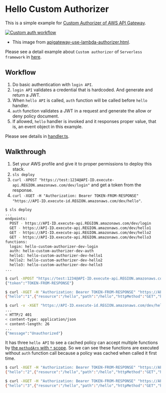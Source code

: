 # Hello Custom Authorizer

This is a simple example for [Custom Authorizer of AWS API Gateway](https://docs.aws.amazon.com/apigateway/latest/developerguide/apigateway-use-lambda-authorizer.html).

[![Custom auth workflow](https://docs.aws.amazon.com/apigateway/latest/developerguide/images/custom-auth-workflow.png)](https://docs.aws.amazon.com/apigateway/latest/developerguide/apigateway-use-lambda-authorizer.html)

- This image from [apigateway-use-lambda-authorizer.html](https://docs.aws.amazon.com/apigateway/latest/developerguide/apigateway-use-lambda-authorizer.html).

Please see a detail example about `Custom authorizer` of `Serverless framework` in [here](https://serverless.com/framework/docs/providers/aws/events/apigateway/#http-endpoints-with-custom-authorizers).

## Workflow

1. Do basic authentication with `login API`.
2. `login API` validates a credential that is hardcoded. And generate and return a JWT.
3. When `hello API` is called, `auth` function will be called before `hello` handler.
4. `auth` function validates a JWT in a request and generate the allow or deny policy document.
5. If allowed, `hello` handler is invoked and it responses proper value, that is, an event object in this example.

Please see details in [handler.ts](handler.ts).

## Walkthrough

1. Set your AWS profile and give it to proper permissions to deploy this stack.
2. `sls deploy`
3. `curl -XPOST "https://test:1234@API-ID.execute-api.REGION.amazonaws.com/dev/login"` and get a token from the response.
4. `curl -XGET -H "Authorization: Bearer TOKEN-FROM-RESPONSE" "https://API-ID.execute-id.REGION.amazonaws.com/dev/hello"`.

```bash
$ sls deploy
...
endpoints:
  POST - https://API-ID.execute-api.REGION.amazonaws.com/dev/login
  GET - https://API-ID.execute-api.REGION.amazonaws.com/dev/hello1
  GET - https://API-ID.execute-api.REGION.amazonaws.com/dev/hello2
  GET - https://API-ID.execute-api.REGION.amazonaws.com/dev/hello3
functions:
  login: hello-custom-authorizer-dev-login
  auth: hello-custom-authorizer-dev-auth
  hello1: hello-custom-authorizer-dev-hello1
  hello2: hello-custom-authorizer-dev-hello2
  hello3: hello-custom-authorizer-dev-hello3
...

$ curl -XPOST "https://test:1234@API-ID.execute-api.REGION.amazonaws.com/dev/login"
{"token":"TOKEN-FROM-RESPONSE"}

$ curl -XGET -H "Authorization: Bearer TOKEN-FROM-RESPONSE" "https://API-ID.execute-id.REGION.amazonaws.com/dev/hello1"
{"hello":"1",{"resource":"/hello","path":"/hello","httpMethod":"GET","headers":{"Accept":"*/*","Authorization":"Bearer TOKEN-FROM-RESPONSE",...},...}}

$ curl -v -XGET "https://API-ID.execute-id.REGION.amazonaws.com/dev/hello1"
...
< HTTP/2 401
< content-type: application/json
< content-length: 26
...
{"message":"Unauthorized"}
```

It has three `hello API` to see a cached policy can accept multiple functions by [the `methodArn` with `*` scope](handler.ts#L50). So we can see these functions are executed without `auth` function call because a policy was cached when called it first time.

```bash
$ curl -XGET -H "Authorization: Bearer TOKEN-FROM-RESPONSE" "https://API-ID.execute-id.REGION.amazonaws.com/dev/hello2"
{"hello":"2",{"resource":"/hello","path":"/hello","httpMethod":"GET","headers":{"Accept":"*/*","Authorization":"Bearer TOKEN-FROM-RESPONSE",...},...}}

$ curl -XGET -H "Authorization: Bearer TOKEN-FROM-RESPONSE" "https://API-ID.execute-id.REGION.amazonaws.com/dev/hello3"
{"hello":"3",{"resource":"/hello","path":"/hello","httpMethod":"GET","headers":{"Accept":"*/*","Authorization":"Bearer TOKEN-FROM-RESPONSE",...},...}}
```
